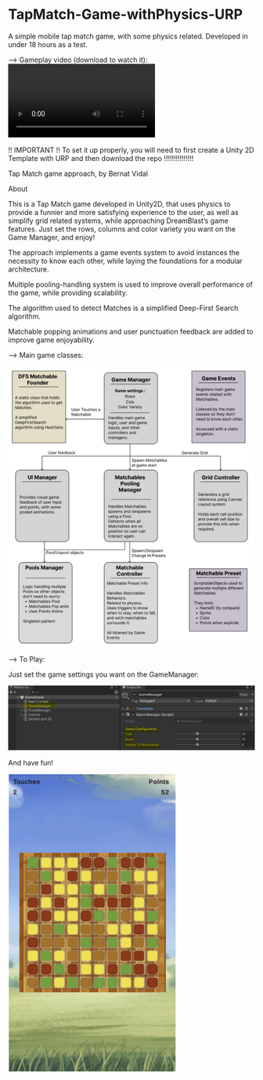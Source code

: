 # TapMatch-Game-withPhysics-URP
A simple mobile tap match game, with some physics related. Developed in under 18 hours as a test.

--> Gameplay video (download to watch it):
![gameplay_video](https://github.com/BernatVidal/TapMatch-Game-withPhysics-URP/blob/main/tapmatch_BernatV_gameplay.mp4)

!! IMPORTANT !!
To set it up properly, you will need to first create a Unity 2D Template with URP and then download the repo
!!!!!!!!!!!!!!!

Tap Match game approach, by Bernat Vidal

About

This is a Tap Match game developed in Unity2D, that uses physics to provide a funnier and more satisfying experience to the user, as well as simplify grid related systems, while approaching DreamBlast’s game features. Just set the rows, columns and color variety you want on the Game Manager, and enjoy!

The approach implements a game events system to avoid instances the necessity to know each other, while laying the foundations for a modular architecture.

Multiple pooling-handling system is used to improve overall performance of the game, while providing scalability.

The algorithm used to detect Matches is a simplified Deep-First Search algorithm.

Matchable popping animations and user punctuation feedback are added to improve game enjoyability.

--> Main game classes:

![Main Classes](https://github.com/BernatVidal/TapMatch-Game-withPhysics-URP/blob/main/mainClassesUML.png?raw=true)

--> To Play:

Just set the game settings you want on the GameManager:

![Game manager setup](https://github.com/BernatVidal/TapMatch-Game-withPhysics-URP/blob/main/setupPlay.png?raw=true)

And have fun!

![gameplay image](https://github.com/BernatVidal/TapMatch-Game-withPhysics-URP/blob/main/gameplayImg.png?raw=true)
